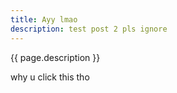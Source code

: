 ```yaml
---
title: Ayy lmao
description: test post 2 pls ignore
---
```


{{ page.description }}

why u click this tho